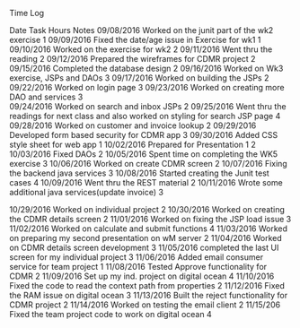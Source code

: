 Time Log

Date        Task                                            Hours       Notes
09/08/2016  Worked on the junit part of the wk2 exercise    1
09/09/2016  Fixed the date/age issue in Exercise for wk1    1
09/10/2016  Worked on the exercise for wk2                  2
09/11/2016  Went thru the reading                           2
09/12/2016  Prepared the wireframes for CDMR project        2
09/15/2016  Completed the database design                   2
09/16/2016  Worked on Wk3 exercise, JSPs and DAOs           3
09/17/2016  Worked on building the JSPs                     2
09/22/2016  Worked on login page                            3
09/23/2016  Worked on creating more DAO and services        3    
09/24/2016  Worked on search and inbox JSPs                 2
09/25/2016  Went thru the readings for next class and also worked on styling for search JSP page    4
09/28/2016  Worked on customer and invoice lookup           2
09/29/2016  Developed form based security for CDMR app      3
09/30/2016  Added CSS style sheet for web app               1
10/02/2016  Prepared for Presentation 1                     2 
10/03/2016  Fixed DAOs                                      2
10/05/2016  Spent time on completing the WK5 exercise       3
10/06/2016  Worked on create CDMR screen                    2
10/07/2016  Fixing the backend java services                3
10/08/2016  Started creating the Junit test cases           4
10/09/2016  Went thru the REST material                     2
10/11/2016  Wrote some additional java services(update invoice) 3

10/29/2016  Worked on individual project                    2
10/30/2016  Worked on creating the CDMR details screen      2
11/01/2016  Worked on fixing the JSP load issue             3
11/02/2016  Worked on calculate and submit functions        4
11/03/2016  Worked on preparing my second presentation on wM server     2
11/04/2016  Worked on CDMR details screen development       3
11/05/2016  completed the last UI screen for my individual project  3
11/06/2016  Added email consumer service for team project   1
11/08/2016  Tested Approve functionality for CDMR           2
11/09/2016  Set up my ind. project on digital ocean         4
11/10/2016  Fixed the code to read the context path from properties     2
11/12/2016  Fixed the RAM issue on digital ocean            3
11/13/2016  Built the reject functionality for CDMR project 2
11/14/2016  Worked on testing the email client              2
11/15/206   Fixed the team project code to work on digital ocean    4




